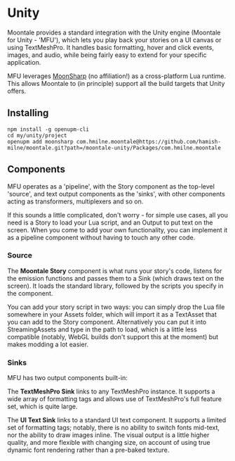 # Unity

Moontale provides a standard integration with the Unity engine \(Moontale for Unity - 'MFU'\), which lets you play back your stories on a UI canvas or using TextMeshPro. It handles basic formatting, hover and click events, images, and audio, while being fairly easy to extend for your specific application.

MFU leverages [MoonSharp](https://www.moonsharp.org/) \(no affiliation!\) as a cross-platform Lua runtime. This allows Moontale to \(in principle\) support all the build targets that Unity offers.

## Installing

```text
npm install -g openupm-cli
cd my/unity/project
openupm add moonsharp com.hmilne.moontale@https://github.com/hamish-milne/moontale.git?path=/moontale-unity/Packages/com.hmilne.moontale
```

## Components

MFU operates as a 'pipeline', with the Story component as the top-level 'source', and text output components as the 'sinks', with other components acting as transformers, multiplexers and so on.

If this sounds a little complicated, don't worry - for simple use cases, all you need is a Story to load your Lua script, and an Output to put text on the screen. When you come to add your own functionality, you can implement it as a pipeline component without having to touch any other code.

### Source

The **Moontale Story** component is what runs your story's code, listens for the emission functions and passes them to a Sink \(which draws text on the screen\). It loads the standard library, followed by the scripts you specify in the component.

You can add your story script in two ways: you can simply drop the Lua file somewhere in your Assets folder, which will import it as a TextAsset that you can add to the Story component. Alternatively you can put it into StreamingAssets and type in the path to load, which is a little less compatible \(notably, WebGL builds don't support this at the moment\) but makes modding a lot easier.

### Sinks

MFU has two output components built-in:

The **TextMeshPro Sink** links to any TextMeshPro instance. It supports a wide array of formatting tags and allows use of TextMeshPro's full feature set, which is quite large.

The **UI Text Sink** links to a standard UI text component. It supports a limited set of formatting tags; notably, there is no ability to switch fonts mid-text, nor the ability to draw images inline. The visual output is a little higher quality, and more flexible with changing size, on account of using true dynamic font rendering rather than a pre-baked texture.



